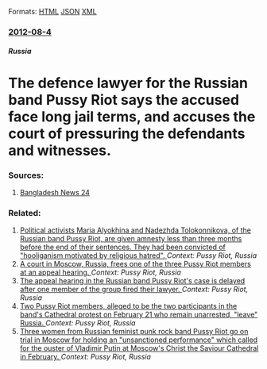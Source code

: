 
Formats: [HTML](/news/2012/08/4/the-defence-lawyer-for-the-russian-band-pussy-riot-says-the-accused-face-long-jail-terms-and-accuses-the-court-of-pressuring-the-defendants.html)  [JSON](/news/2012/08/4/the-defence-lawyer-for-the-russian-band-pussy-riot-says-the-accused-face-long-jail-terms-and-accuses-the-court-of-pressuring-the-defendants.json)  [XML](/news/2012/08/4/the-defence-lawyer-for-the-russian-band-pussy-riot-says-the-accused-face-long-jail-terms-and-accuses-the-court-of-pressuring-the-defendants.xml)  

### [2012-08-4](/news/2012/08/4/index.md)

##### Russia
# The defence lawyer for the Russian band Pussy Riot says the accused face long jail terms, and accuses the court of pressuring the defendants and witnesses. 




### Sources:

1. [Bangladesh News 24](http://www.bdnews24.com/details.php?id=229626&cid=1)

### Related:

1. [Political activists Maria Alyokhina and Nadezhda Tolokonnikova, of the Russian band Pussy Riot, are given amnesty less than three months before the end of their sentences. They had been convicted of "hooliganism motivated by religious hatred". ](/news/2013/12/23/political-activists-maria-alyokhina-and-nadezhda-tolokonnikova-of-the-russian-band-pussy-riot-are-given-amnesty-less-than-three-months-bef.md) _Context: Pussy Riot, Russia_
2. [A court in Moscow, Russia, frees one of the three Pussy Riot members at an appeal hearing. ](/news/2012/10/10/a-court-in-moscow-russia-frees-one-of-the-three-pussy-riot-members-at-an-appeal-hearing.md) _Context: Pussy Riot, Russia_
3. [The appeal hearing in the Russian band Pussy Riot's case is delayed after one member of the group fired their lawyer. ](/news/2012/10/1/the-appeal-hearing-in-the-russian-band-pussy-riot-s-case-is-delayed-after-one-member-of-the-group-fired-their-lawyer.md) _Context: Pussy Riot, Russia_
4. [Two Pussy Riot members, alleged to be the two participants in the band's Cathedral protest on February 21 who remain unarrested, "leave" Russia. ](/news/2012/08/26/two-pussy-riot-members-alleged-to-be-the-two-participants-in-the-band-s-cathedral-protest-on-february-21-who-remain-unarrested-leave-rus.md) _Context: Pussy Riot, Russia_
5. [Three women from Russian feminist punk rock band Pussy Riot go on trial in Moscow for holding an "unsanctioned performance" which called for the ouster of Vladimir Putin at Moscow's Christ the Saviour Cathedral in February. ](/news/2012/07/30/three-women-from-russian-feminist-punk-rock-band-pussy-riot-go-on-trial-in-moscow-for-holding-an-unsanctioned-performance-which-called-for.md) _Context: Pussy Riot, Russia_
